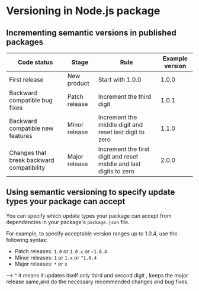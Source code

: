 # Versioning in Node.js package

## Incrementing semantic versions in published packages

| Code status | Stage | Rule | Example version |
|-------------|-------|------|----------------|
| First release | New product | Start with 1.0.0 | 1.0.0 |
| Backward compatible bug fixes | Patch release | Increment the third digit | 1.0.1 |
| Backward compatible new features | Minor release | Increment the middle digit and reset last digit to zero | 1.1.0 |
| Changes that break backward compatibility | Major release | Increment the first digit and reset middle and last digits to zero | 2.0.0 |

## Using semantic versioning to specify update types your package can accept

You can specify which update types your package can accept from dependencies in your package's `package.json` file.

For example, to specify acceptable version ranges up to 1.0.4, use the following syntax:

* Patch releases: `1.0` or `1.0.x` or `~1.0.4`
* Minor releases: `1` or `1.x` or `^1.0.4`
* Major releases: `*` or `x`

--> ^ it means it updates itself only third and second digit , keeps the major release same,and do the necessary recommended changes and bug fixes.


